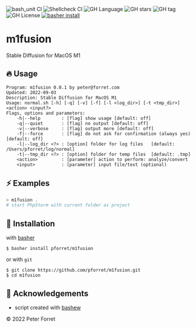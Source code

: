 ![bash_unit CI](https://github.com/pforret/m1fusion/workflows/bash_unit%20CI/badge.svg)
![Shellcheck CI](https://github.com/pforret/m1fusion/workflows/Shellcheck%20CI/badge.svg)
![GH Language](https://img.shields.io/github/languages/top/pforret/m1fusion)
![GH stars](https://img.shields.io/github/stars/pforret/m1fusion)
![GH tag](https://img.shields.io/github/v/tag/pforret/m1fusion)
![GH License](https://img.shields.io/github/license/pforret/m1fusion)
[![basher install](https://img.shields.io/badge/basher-install-white?logo=gnu-bash&style=flat)](https://basher.gitparade.com/package/)

# m1fusion

Stable Diffusion for MacOS M1

## 🔥 Usage

```
Program: m1fusion 0.0.1 by peter@forret.com
Updated: 2022-09-03
Description: Stable Diffusion for MacOS M1
Usage: normal.sh [-h] [-q] [-v] [-f] [-l <log_dir>] [-t <tmp_dir>] <action> <input?>
Flags, options and parameters:
    -h|--help        : [flag] show usage [default: off]
    -q|--quiet       : [flag] no output [default: off]
    -v|--verbose     : [flag] output more [default: off]
    -f|--force       : [flag] do not ask for confirmation (always yes) [default: off]
    -l|--log_dir <?> : [option] folder for log files   [default: /Users/pforret/log/normal]
    -t|--tmp_dir <?> : [option] folder for temp files  [default: .tmp]
    <action>         : [parameter] action to perform: analyze/convert
    <input>          : [parameter] input file/text (optional)
```

## ⚡️ Examples

```bash
> m1fusion .
# start PhpStorm with current folder as project
```

## 🚀 Installation

with [basher](https://github.com/basherpm/basher)

	$ basher install pforret/m1fusion

or with `git`

	$ git clone https://github.com/pforret/m1fusion.git
	$ cd m1fusion

## 📝 Acknowledgements

* script created with [bashew](https://github.com/pforret/bashew)

&copy; 2022 Peter Forret
